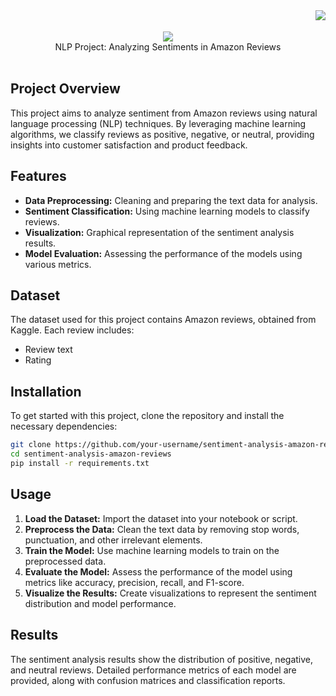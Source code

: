 <img align="right" src="https://vbr.nathanchung.dev/badge?page_id=ns-nexus.ns-nexus/Sentiment-Analysis-on-Amazon-Reviews/&color=55acb7&style=for-the-badge&logo=Github" />
<br>
<br>
<div align="center">
    <img src="https://readme-typing-svg.herokuapp.com/?font=Righteous&size=35&center=true&vCenter=true&width=500&height=70&duration=4000&lines=Sentiment+Analysis+on+Amazon+Reviews;" />
  <br>
  NLP Project: Analyzing Sentiments in Amazon Reviews

</div>

<br>

## Project Overview


This project aims to analyze sentiment from Amazon reviews using natural language processing (NLP) techniques. By leveraging machine learning algorithms, we classify reviews as positive, negative, or neutral, providing insights into customer satisfaction and product feedback.

## Features

- **Data Preprocessing:** Cleaning and preparing the text data for analysis.
- **Sentiment Classification:** Using machine learning models to classify reviews.
- **Visualization:** Graphical representation of the sentiment analysis results.
- **Model Evaluation:** Assessing the performance of the models using various metrics.

## Dataset

The dataset used for this project contains Amazon reviews, obtained from Kaggle. Each review includes:
- Review text
- Rating

## Installation

To get started with this project, clone the repository and install the necessary dependencies:

```bash
git clone https://github.com/your-username/sentiment-analysis-amazon-reviews.git
cd sentiment-analysis-amazon-reviews
pip install -r requirements.txt
```

## Usage

1. **Load the Dataset:** Import the dataset into your notebook or script.
2. **Preprocess the Data:** Clean the text data by removing stop words, punctuation, and other irrelevant elements.
3. **Train the Model:** Use machine learning models to train on the preprocessed data.
4. **Evaluate the Model:** Assess the performance of the model using metrics like accuracy, precision, recall, and F1-score.
5. **Visualize the Results:** Create visualizations to represent the sentiment distribution and model performance.

## Results

The sentiment analysis results show the distribution of positive, negative, and neutral reviews. Detailed performance metrics of each model are provided, along with confusion matrices and classification reports.
